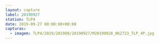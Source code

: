 ```yaml
---
layout: capture
label: 20190927
station: TLP4
date: 2019-09-27 00:00:00+00:00
capturas:
  - imagem: TLP4/2019/201909/20190927/M20190928_062723_TLP_4P.jpg
---
```


